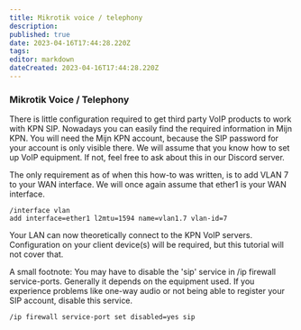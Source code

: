 ```yaml
---
title: Mikrotik voice / telephony
description: 
published: true
date: 2023-04-16T17:44:28.220Z
tags: 
editor: markdown
dateCreated: 2023-04-16T17:44:28.220Z
---
```


### Mikrotik Voice / Telephony


There is little configuration required to get third party VoIP products to work with KPN SIP. Nowadays you can easily find the required information in Mijn KPN. You will need the Mijn KPN account, because the SIP password for your account is only visible there. We will assume that you know how to set up VoIP equipment. If not, feel free to ask about this in our Discord server.

The only requirement as of when this how-to was written, is to add VLAN 7 to your WAN interface. We will once again assume that ether1 is your WAN interface. 

```
/interface vlan
add interface=ether1 l2mtu=1594 name=vlan1.7 vlan-id=7
```

Your LAN can now theoretically connect to the KPN VoIP servers. Configuration on your client device(s) will be required, but this tutorial will not cover that. 

A small footnote: 
You may have to disable the 'sip' service in /ip firewall service-ports. Generally it depends on the equipment used. If you experience problems like one-way audio or not being able to register your SIP account, disable this service. 

```
/ip firewall service-port set disabled=yes sip
```
